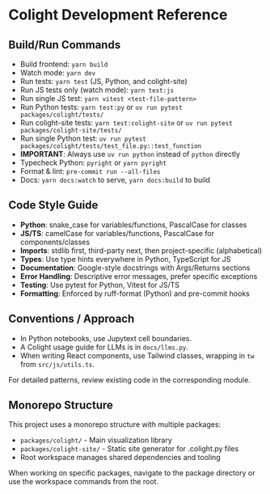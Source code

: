 # Colight Development Reference

## Build/Run Commands

- Build frontend: `yarn build`
- Watch mode: `yarn dev`
- Run tests: `yarn test` (JS, Python, and colight-site)
- Run JS tests only (watch mode): `yarn test:js`
- Run single JS test: `yarn vitest <test-file-pattern>`
- Run Python tests: `yarn test:py` or `uv run pytest packages/colight/tests/`
- Run colight-site tests: `yarn test:colight-site` or `uv run pytest packages/colight-site/tests/`
- Run single Python test: `uv run pytest packages/colight/tests/test_file.py::test_function`
- **IMPORTANT**: Always use `uv run python` instead of `python` directly
- Typecheck Python: `pyright` or `yarn pyright`
- Format & lint: `pre-commit run --all-files`
- Docs: `yarn docs:watch` to serve, `yarn docs:build` to build

## Code Style Guide

- **Python**: snake_case for variables/functions, PascalCase for classes
- **JS/TS**: camelCase for variables/functions, PascalCase for components/classes
- **Imports**: stdlib first, third-party next, then project-specific (alphabetical)
- **Types**: Use type hints everywhere in Python, TypeScript for JS
- **Documentation**: Google-style docstrings with Args/Returns sections
- **Error Handling**: Descriptive error messages, prefer specific exceptions
- **Testing**: Use pytest for Python, Vitest for JS/TS
- **Formatting**: Enforced by ruff-format (Python) and pre-commit hooks

## Conventions / Approach

- In Python notebooks, use Jupytext cell boundaries.
- A Colight usage guide for LLMs is in `docs/llms.py`.
- When writing React components, use Tailwind classes, wrapping in `tw` from `src/js/utils.ts`.

For detailed patterns, review existing code in the corresponding module.

## Monorepo Structure

This project uses a monorepo structure with multiple packages:

- `packages/colight/` - Main visualization library
- `packages/colight-site/` - Static site generator for .colight.py files
- Root workspace manages shared dependencies and tooling

When working on specific packages, navigate to the package directory or use the workspace commands from the root.

